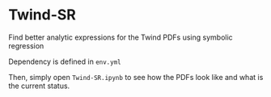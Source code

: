 # Twind-SR
Find better analytic expressions for the Twind PDFs using symbolic regression

Dependency is defined in `env.yml`

Then, simply open `Twind-SR.ipynb` to see how the PDFs look like and what is the current status.
